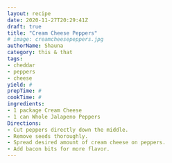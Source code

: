 ```yaml
--- 
layout: recipe 
date: 2020-11-27T20:29:41Z 
draft: true 
title: "Cream Cheese Peppers" 
# image: creamcheesepeppers.jpg 
authorName: Shauna 
category: this & that 
tags: 
- cheddar 
- peppers 
- cheese 
yield: # 
prepTime: # 
cookTime: # 
ingredients: 
- 1 package Cream Cheese 
- 1 can Whole Jalapeno Peppers 
Directions: 
- Cut peppers directly down the middle. 
- Remove seeds thoroughly. 
- Spread desired amount of cream cheese on peppers. 
- Add bacon bits for more flavor. 
---
```

